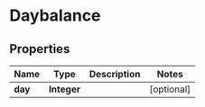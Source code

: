 
# Daybalance

## Properties
Name | Type | Description | Notes
------------ | ------------- | ------------- | -------------
**day** | **Integer** |  |  [optional]



